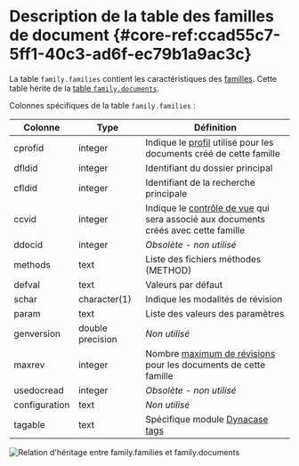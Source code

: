 # Description de la table des familles de document {#core-ref:ccad55c7-5ff1-40c3-ad6f-ec79b1a9ac3c}

La table `family.families` contient les caractéristiques des [familles][famprop]. Cette
table hérite de la [table `family.documents`][dbdoc].

Colonnes spécifiques de la table `family.families` :

|    Colonne    |       Type       |                                          Définition                                         |
| ------------- | ---------------- | ------------------------------------------------------------------------------------------- |
| cprofid       | integer          | Indique le [profil][docprof] utilisé pour les documents créé de cette famille               |
| dfldid        | integer          | Identifiant du dossier principal                                                            |
| cfldid        | integer          | Identifiant de la recherche principale                                                      |
| ccvid         | integer          | Indique le [contrôle de vue][CVDoc] qui sera associé aux documents créés avec cette famille |
| ddocid        | integer          | *Obsolète - non utilisé*                                                                    |
| methods       | text             | Liste des fichiers méthodes (METHOD)                                                        |
| defval        | text             | Valeurs par défaut                                                                          |
| schar         | character(1)     | Indique les modalités de révision                                                           |
| param         | text             | Liste des valeurs des paramètres                                                            |
| genversion    | double precision | *Non utilisé*                                                                               |
| maxrev        | integer          | Nombre [maximum de révisions][docrevise] pour les documents de cette famille                |
| usedocread    | integer          | *Obsolète - non utilisé*                                                                    |
| configuration | text             | *Non utilisé*                                                                               |
| tagable       | text             | Spécifique module [Dynacase tags][tag]                                                      |


![ Relation d'héritage entre family.families et family.documents ](advanced/dbdocfam.png)

<!-- links -->
[famprop]:          #core-ref:cfc7f53b-7982-431e-a04b-7b54eddf4a75  "Propriétés des familles"
[dbdoc]:            #core-ref:b3ef653f-e8ca-4385-b551-2ead886133e6 "Description de la table doc"
[docprop]:          #core-ref:9aa8edfa-2f2a-11e2-aaec-838a12b40353 "Propriétés de la classe Doc" 
[docrevise]:        #core-ref:882e3730-0483-4dbc-9b9d-0d0b5cc31d38 
[docgetprop]:       #core-ref:80e3ca49-26ea-4090-9fcd-7b92bf9d5c6d
[CVDoc]:            #core-ref:017f061a-7c12-42f8-aa9b-276cf706e7e0
[profil_dynamique]: #core-ref:bc24834a-b380-4681-ae94-08b93076a7e8
[wsh_cleanContext]: #core-ref:100b123b-da1a-45b4-848b-0622f3e09a40
[WF_document]:      #core-ref:b541e22f-5ece-4d19-8460-0cb0c5f3ec7a
[docprof]:          #core-ref:f1575705-10e8-4bf2-83b3-4c0b5bfb77cf
[docprofdyn]:       #core-ref:bc24834a-b380-4681-ae94-08b93076a7e8
[attropt]:          #core-ref:16e19c90-3233-11e2-a58f-6b135c3a2496 "option searchcriteria"
[destroyfam]:       #core-ref:534bf934-5a2f-4160-8912-567d8f933ddb "wsh destroyFamily"
[docattr]:          #core-ref:4e167170-33ed-11e2-8134-a7f43955d6f3 "Description des types d'attribut"
[te]:               https://docs.anakeen.com/dynacase/3.2/dynacase-doc-tengine-installation-operating/website/book/index.html "Manuel d'installation"
[globsearch]:       #core-ref:19b9f4b4-c960-46eb-b4e0-805ed76be3a6
[tag]:              https://docs.anakeen.com/dynacase/3.2/dynacase-doc-tags/website/book/index.html "Module Dynacase tags"